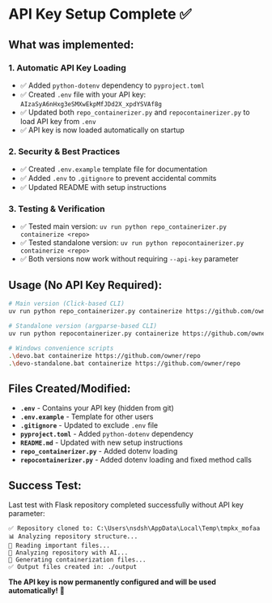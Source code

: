# API Key Setup Complete ✅

## What was implemented:

### 1. **Automatic API Key Loading**
- ✅ Added `python-dotenv` dependency to `pyproject.toml`
- ✅ Created `.env` file with your API key: `AIzaSyA6nHxg3eSMXwEkpMfJDd2X_xpdYSVAf8g`
- ✅ Updated both `repo_containerizer.py` and `repocontainerizer.py` to load API key from `.env`
- ✅ API key is now loaded automatically on startup

### 2. **Security & Best Practices**
- ✅ Created `.env.example` template file for documentation
- ✅ Added `.env` to `.gitignore` to prevent accidental commits
- ✅ Updated README with setup instructions

### 3. **Testing & Verification**
- ✅ Tested main version: `uv run python repo_containerizer.py containerize <repo>`
- ✅ Tested standalone version: `uv run python repocontainerizer.py containerize <repo>`
- ✅ Both versions now work without requiring `--api-key` parameter

## Usage (No API Key Required):

```bash
# Main version (Click-based CLI)
uv run python repo_containerizer.py containerize https://github.com/owner/repo

# Standalone version (argparse-based CLI)
uv run python repocontainerizer.py containerize https://github.com/owner/repo

# Windows convenience scripts
.\devo.bat containerize https://github.com/owner/repo
.\devo-standalone.bat containerize https://github.com/owner/repo
```

## Files Created/Modified:

- **`.env`** - Contains your API key (hidden from git)
- **`.env.example`** - Template for other users
- **`.gitignore`** - Updated to exclude `.env` file
- **`pyproject.toml`** - Added `python-dotenv` dependency
- **`README.md`** - Updated with new setup instructions
- **`repo_containerizer.py`** - Added dotenv loading
- **`repocontainerizer.py`** - Added dotenv loading and fixed method calls

## Success Test:
Last test with Flask repository completed successfully without API key parameter:
```
✅ Repository cloned to: C:\Users\nsdsh\AppData\Local\Temp\tmpkx_mofaa
📊 Analyzing repository structure...
📖 Reading important files...
🤖 Analyzing repository with AI...
📝 Generating containerization files...
✅ Output files created in: ./output
```

**The API key is now permanently configured and will be used automatically!** 🎉
